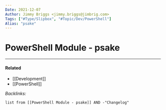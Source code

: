```yaml
---
Date: 2021-12-07
Author: Jimmy Briggs <jimmy.briggs@jimbrig.com>
Tags: ["#Type/Slipbox", "#Topic/Dev/PowerShell"]
Alias: "psake"
---
```


# PowerShell Module - psake

***

#### Related

- [[Development]]
- [[PowerShell]]

*Backlinks:*

```dataview
list from [[PowerShell Module - psake]] AND -"Changelog"
```